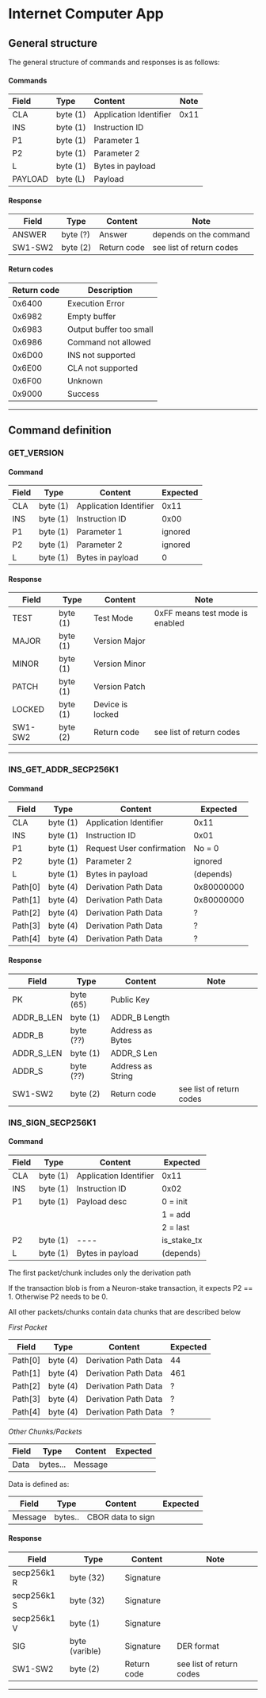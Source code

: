 # Internet Computer App

## General structure

The general structure of commands and responses is as follows:

#### Commands

| Field   | Type     | Content                | Note |
| :------ | :------- | :--------------------- | ---- |
| CLA     | byte (1) | Application Identifier | 0x11 |
| INS     | byte (1) | Instruction ID         |      |
| P1      | byte (1) | Parameter 1            |      |
| P2      | byte (1) | Parameter 2            |      |
| L       | byte (1) | Bytes in payload       |      |
| PAYLOAD | byte (L) | Payload                |      |

#### Response

| Field   | Type     | Content     | Note                     |
| ------- | -------- | ----------- | ------------------------ |
| ANSWER  | byte (?) | Answer      | depends on the command   |
| SW1-SW2 | byte (2) | Return code | see list of return codes |

#### Return codes

| Return code | Description             |
| ----------- | ----------------------- |
| 0x6400      | Execution Error         |
| 0x6982      | Empty buffer            |
| 0x6983      | Output buffer too small |
| 0x6986      | Command not allowed     |
| 0x6D00      | INS not supported       |
| 0x6E00      | CLA not supported       |
| 0x6F00      | Unknown                 |
| 0x9000      | Success                 |

---------

## Command definition

### GET_VERSION

#### Command

| Field | Type     | Content                | Expected |
| ----- | -------- | ---------------------- | -------- |
| CLA   | byte (1) | Application Identifier | 0x11     |
| INS   | byte (1) | Instruction ID         | 0x00     |
| P1    | byte (1) | Parameter 1            | ignored  |
| P2    | byte (1) | Parameter 2            | ignored  |
| L     | byte (1) | Bytes in payload       | 0        |

#### Response

| Field   | Type     | Content          | Note                            |
| ------- | -------- | ---------------- | ------------------------------- |
| TEST    | byte (1) | Test Mode        | 0xFF means test mode is enabled |
| MAJOR   | byte (1) | Version Major    |                                 |
| MINOR   | byte (1) | Version Minor    |                                 |
| PATCH   | byte (1) | Version Patch    |                                 |
| LOCKED  | byte (1) | Device is locked |                                 |
| SW1-SW2 | byte (2) | Return code      | see list of return codes        |

--------------

### INS_GET_ADDR_SECP256K1

#### Command

| Field      | Type           | Content                | Expected          |
| ---------- | -------------- | ---------------------- | ----------------- |
| CLA        | byte (1)       | Application Identifier | 0x11              |
| INS        | byte (1)       | Instruction ID         | 0x01              |
| P1         | byte (1)       | Request User confirmation | No = 0         |
| P2         | byte (1)       | Parameter 2            | ignored           |
| L          | byte (1)       | Bytes in payload       | (depends)         |
| Path[0]    | byte (4)       | Derivation Path Data   | 0x80000000 | 44   |
| Path[1]    | byte (4)       | Derivation Path Data   | 0x80000000 | 461' |
| Path[2]    | byte (4)       | Derivation Path Data   | ?                 |
| Path[3]    | byte (4)       | Derivation Path Data   | ?                 |
| Path[4]    | byte (4)       | Derivation Path Data   | ?                 |

#### Response

| Field   | Type      | Content               | Note                     |
| ------- | --------- | --------------------- | ------------------------ |
| PK      | byte (65) | Public Key            |                          |
| ADDR_B_LEN | byte (1)| ADDR_B Length    | |
| ADDR_B   | byte (??) | Address as Bytes               |  |
| ADDR_S_LEN | byte (1)| ADDR_S Len    ||
| ADDR_S    | byte (??) | Address as String               |  |
| SW1-SW2 | byte (2)  | Return code           | see list of return codes |

### INS_SIGN_SECP256K1

#### Command

| Field | Type     | Content                | Expected  |
| ----- | -------- | ---------------------- | --------- |
| CLA   | byte (1) | Application Identifier | 0x11      |
| INS   | byte (1) | Instruction ID         | 0x02      |
| P1    | byte (1) | Payload desc           | 0 = init  |
|       |          |                        | 1 = add   |
|       |          |                        | 2 = last  |
| P2    | byte (1) | ----                   | is_stake_tx  |
| L     | byte (1) | Bytes in payload       | (depends) |

The first packet/chunk includes only the derivation path

If the transaction blob is from a Neuron-stake transaction, it expects P2 == 1.
Otherwise P2 needs to be 0.

All other packets/chunks contain data chunks that are described below

*First Packet*

| Field      | Type     | Content                | Expected  |
| ---------- | -------- | ---------------------- | --------- |
| Path[0]    | byte (4) | Derivation Path Data   | 44        |
| Path[1]    | byte (4) | Derivation Path Data   | 461       |
| Path[2]    | byte (4) | Derivation Path Data   | ?         |
| Path[3]    | byte (4) | Derivation Path Data   | ?         |
| Path[4]    | byte (4) | Derivation Path Data   | ?         |

*Other Chunks/Packets*

| Field   | Type     | Content         | Expected |
| ------- | -------- | --------------- | -------- |
| Data    | bytes... | Message         |          |

Data is defined as:

| Field   | Type     | Content         | Expected |
| ------- | -------- | --------------- | -------- |
| Message | bytes..  | CBOR data to sign   |      |

#### Response

| Field   | Type      | Content     | Note                     |
| ------- | --------- | ----------- | ------------------------ |
| secp256k1 R     | byte (32) | Signature   |           |
| secp256k1 S     | byte (32) | Signature   |           |
| secp256k1 V     | byte (1) | Signature   |           |
| SIG     | byte (varible) | Signature   | DER format          |
| SW1-SW2 | byte (2)  | Return code | see list of return codes |

--------------
